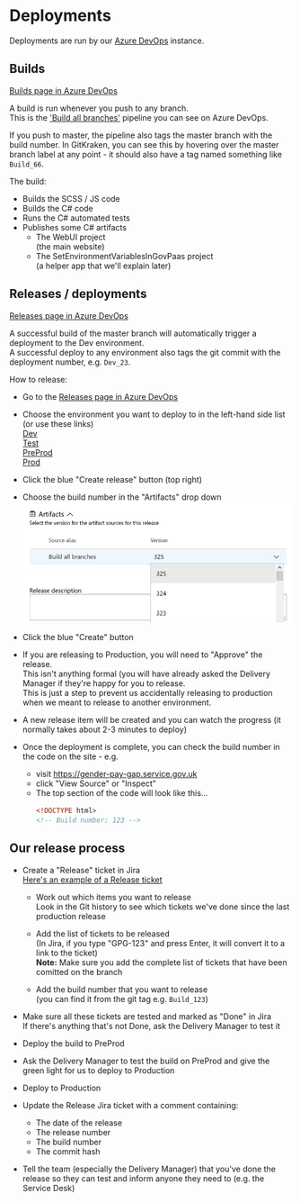 # Deployments

Deployments are run by our [Azure DevOps](https://dev.azure.com/govtequalitiesoffice/Gender%20Pay%20Gap/_build) instance.

## Builds
[Builds page in Azure DevOps](https://dev.azure.com/govtequalitiesoffice/Gender%20Pay%20Gap/_build)

A build is run whenever you push to any branch.  
This is the ['Build all branches'](https://dev.azure.com/govtequalitiesoffice/Gender%20Pay%20Gap/_build?definitionId=1)
pipeline you can see on Azure DevOps.

If you push to master, the pipeline also tags the master branch with the build number.
In GitKraken, you can see this by hovering over the master branch label at any point - it should also have a tag named something like `Build_66`.

The build:
* Builds the SCSS / JS code
* Builds the C# code
* Runs the C# automated tests
* Publishes some C# artifacts
  * The WebUI project  
    (the main website)
  * The SetEnvironmentVariablesInGovPaas project  
    (a helper app that we'll explain later)

## Releases / deployments
[Releases page in Azure DevOps](https://dev.azure.com/govtequalitiesoffice/Gender%20Pay%20Gap/_release)

A successful build of the master branch will automatically trigger a deployment to the Dev environment.  
A successful deploy to any environment also tags the git commit with the deployment number, e.g. `Dev_23`.

How to release:
* Go to the [Releases page in Azure DevOps](https://dev.azure.com/govtequalitiesoffice/Gender%20Pay%20Gap/_release)

* Choose the environment you want to deploy to in the left-hand side list (or use these links)  
  [Dev](https://dev.azure.com/govtequalitiesoffice/Gender%20Pay%20Gap/_release?_a=releases&definitionId=1)  
  [Test](https://dev.azure.com/govtequalitiesoffice/Gender%20Pay%20Gap/_release?_a=releases&definitionId=2)  
  [PreProd](https://dev.azure.com/govtequalitiesoffice/Gender%20Pay%20Gap/_release?_a=releases&definitionId=3)  
  [Prod](https://dev.azure.com/govtequalitiesoffice/Gender%20Pay%20Gap/_release?_a=releases&definitionId=4)  

* Click the blue "Create release" button (top right)

* Choose the build number in the "Artifacts" drop down
  ![Screenshot Of Azure Devops Release Artifact Selection Drop Down](screenshot-of-azure-devops-release-artifact-selection-drop-down.png)

* Click the blue "Create" button

* If you are releasing to Production, you will need to "Approve" the release.  
  This isn't anything formal (you will have already asked the Delivery Manager if they're happy for you to release.  
  This is just a step to prevent us accidentally releasing to production when we meant to release to another environment.

* A new release item will be created and you can watch the progress
  (it normally takes about 2-3 minutes to deploy)

* Once the deployment is complete, you can check the build number in the code on the site - e.g.  
  * visit https://gender-pay-gap.service.gov.uk  
  * click "View Source" or "Inspect"  
  * The top section of the code will look like this...  
    ```html
    <!DOCTYPE html>
    <!-- Build number: 123 -->
    ```

## Our release process

* Create a "Release" ticket in Jira  
  [Here's an example of a Release ticket](https://technologyprogramme.atlassian.net/browse/GPG-411)
  * Work out which items you want to release  
    Look in the Git history to see which tickets we've done since the last production release

  * Add the list of tickets to be released  
    (In Jira, if you type "GPG-123" and press Enter, it will convert it to a link to the ticket)  
    **Note:** Make sure you add the complete list of tickets that have been comitted on the branch

  * Add the build number that you want to release  
    (you can find it from the git tag e.g. `Build_123`)

* Make sure all these tickets are tested and marked as "Done" in Jira  
  If there's anything that's not Done, ask the Delivery Manager to test it

* Deploy the build to PreProd
  
* Ask the Delivery Manager to test the build on PreProd and give the green light for us to deploy to Production

* Deploy to Production

* Update the Release Jira ticket with a comment containing:
  * The date of the release
  * The release number
  * The build number
  * The commit hash

* Tell the team (especially the Delivery Manager) that you've done the release
  so they can test and inform anyone they need to (e.g. the Service Desk)
